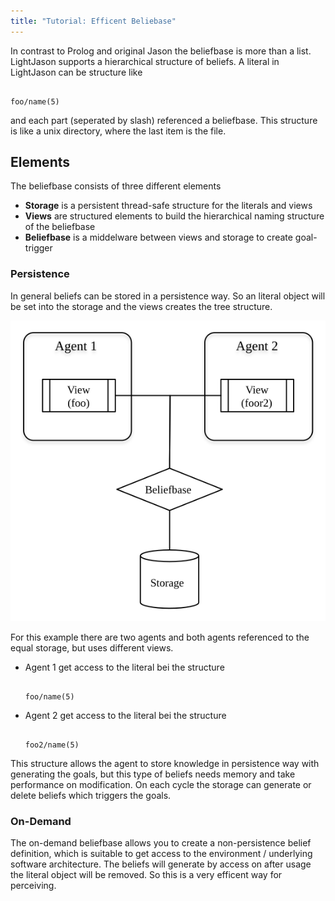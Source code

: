 ```yaml
---
title: "Tutorial: Efficent Beliebase"
---
```

In contrast to Prolog and original Jason the beliefbase is more than a list. LightJason supports a hierarchical structure of beliefs. A literal in LightJason can be structure like

<pre data-language="AgentSpeak(L++)"><code class="language-agentspeak">
foo/name(5)
</code></pre>

and each part (seperated by slash) referenced a beliefbase. This structure is like a unix directory, where the last item is the file.

## Elements

The beliefbase consists of three different elements

* __Storage__ is a persistent thread-safe structure for the literals and views
* __Views__ are structured elements to build the hierarchical naming structure of the beliefbase
* __Beliefbase__ is a middelware between views and storage to create goal-trigger

### Persistence

In general beliefs can be stored in a persistence way. So an literal object will be set into the storage and the views creates the tree structure. 

![Beliefbase](/images/beliefbase.svg#centering)

For this example there are two agents and both agents referenced to the equal storage, but uses different views.

* Agent 1 get access to the literal bei the structure <pre data-language="AgentSpeak(L++)"><code class="language-agentspeak">
foo/name(5)
</code></pre>

* Agent 2 get access to the literal bei the structure <pre data-language="AgentSpeak(L++)"><code class="language-agentspeak">
foo2/name(5)
</code></pre>
 
This structure allows the agent to store knowledge in persistence way with generating the goals, but this type of beliefs needs memory and take performance on modification. On each cycle the storage can generate or delete beliefs which triggers the goals.
 
### On-Demand

The on-demand beliefbase allows you to create a non-persistence belief definition, which is suitable to get access to the environment / underlying software architecture. The beliefs will generate by access on after usage the literal object will be removed. So this is a very efficent way for perceiving.
